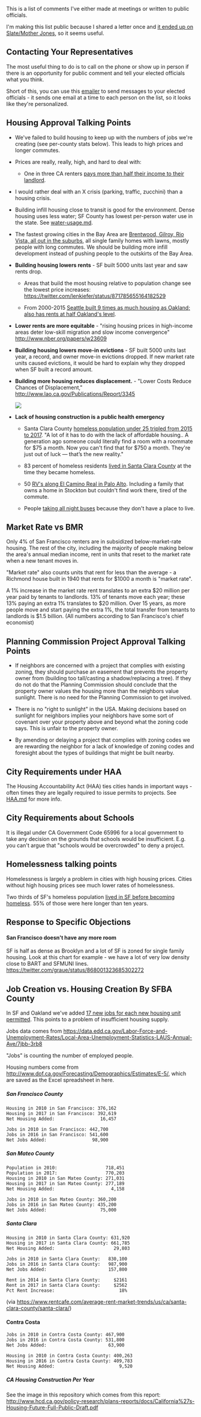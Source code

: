 This is a list of comments I've either made at meetings or written to public
officials.

I'm making this list public because I shared a letter once and [it ended up on
Slate/Mother Jones][slate], so it seems useful.

[slate]: http://www.motherjones.com/environment/2017/06/climate-change-housing-berkeley/

## Contacting Your Representatives

The most useful thing to do is to call on the phone or show up in person if
there is an opportunity for public comment and tell your elected officials what
you think.

Short of this, you can use this [emailer](https://sf-yimby-emailer.appspot.com)
to send messages to your elected officials - it sends one email at a time to
each person on the list, so it looks like they're personalized.

## Housing Approval Talking Points

- We've failed to build housing to keep up with the numbers of jobs we're
creating (see per-county stats below). This leads to high prices and longer
commutes.

- Prices are really, really, high, and hard to deal with:

    - One in three CA renters [pays more than half their income to their landlord][latimes-rhna].

[latimes-rhna]: http://www.latimes.com/opinion/editorials/la-ed-housing-elements-20170708-story.html

- I would rather deal with an X crisis (parking, traffic, zucchini) than a
housing crisis.

- Building infill housing close to transit is good for the environment. Dense
housing uses less water; SF County has lowest per-person water use in the state.
See [water-usage.md][water-usage].

- The fastest growing cities in the Bay Area are [Brentwood, Gilroy, Rio Vista,
all out in the suburbs][sprawl], all single family homes with lawns, mostly
people with long commutes. We should be building more infill development instead
of pushing people to the outskirts of the Bay Area.

- **Building housing lowers rents** - SF built 5000 units last year and saw
  rents drop.

    - Areas that build the most housing relative to population change see the
    lowest price increases: https://twitter.com/lenkiefer/status/871785655164182529

    - From 2000-2015 [Seattle built 9 times as much housing as Oakland; also has rents at half Oakland's level][seattle].

- **Lower rents are more equitable** - "rising housing prices in
high-income areas deter low-skill migration and slow income convergence"
http://www.nber.org/papers/w23609

- **Building housing lowers move-in evictions** - SF built 5000 units last year,
  a record, and owner move-in evictions dropped. If new market rate units caused
  evictions, it would be hard to explain why they dropped when SF built a record
  amount.

- **Building more housing reduces displacement.** - "Lower Costs Reduce Chances
of Displacement," http://www.lao.ca.gov/Publications/Report/3345

    <img src="http://www.lao.ca.gov/reports/2016/3345/6518.png" />

- **Lack of housing construction is a public health emergency**

    - Santa Clara County [homeless population under 25 tripled from 2015 to 2017][homeless-under-25].
    "A lot of it has to do with the lack of affordable housing.. A generation
    ago someone could literally find a room with a roommate for $75 a month. Now
    you can't find that for $750 a month. They're just out of luck — that’s the new
    reality."

    - 83 percent of homeless residents [lived in Santa Clara County][lived-in]
    at the time they became homeless.

    - 50 [RV's along El Camino Real in Palo Alto][rvs]. Including a family that owns
      a home in Stockton but couldn't find work there, tired of the commute.

    - People [taking all night buses][bus] because they don't have a place to live.

[lived-in]: https://paloaltoonline.com/news/2017/06/30/palo-alto-homelessness-rises-26-percent
[rvs]: http://www.mercurynews.com/2017/06/30/im-not-causing-anyone-harm-rv-owners-cite-housing-crunch-for-living-in-vehicles/
[homeless-under-25]: http://www.mercurynews.com/2017/06/30/san-jose-huge-surge-in-homeless-silicon-valley-youth
[seattle]: https://twitter.com/tim_mulshine/status/875744613486612480
[seattle-2]: https://twitter.com/ByRosenberg/status/851192419831894016
[water-usage]: https://github.com/kevinburke/public-comments/blob/master/water-usage.md
[bus]: http://www.mercurynews.com/2013/10/31/homeless-turn-overnight-bus-route-into-hotel-22/

## Market Rate vs BMR

Only 4% of San Francisco renters are in subsidized below-market-rate housing.
The rest of the city, including the majority of people making below the area's
annual median income, rent in units that reset to the market rate when a new
tenant moves in.

"Market rate" also counts units that rent for less than the average - a Richmond
house built in 1940 that rents for $1000 a month is "market rate".

A 1% increase in the market rate rent translates to an extra $20 million per
year paid by tenants to landlords. 13% of tenants move each year; these 13%
paying an extra 1% translates to $20 million. Over 15 years, as more people move
and start paying the extra 1%, the total transfer from tenants to landlords is
$1.5 billion. (All numbers according to San Francisco's chief economist)

## Planning Commission Project Approval Talking Points

- If neighbors are concerned with a project that complies with existing zoning,
they should purchase an easement that prevents the property owner from (building
too tall/casting a shadow/replacing a tree). If they do not do that the Planning
Commission should conclude that the property owner values the housing more than
the neighbors value sunlight. There is no need for the Planning Commission to
get involved.

- There is no "right to sunlight" in the USA. Making decisions based on sunlight
for neighbors implies your neighbors have some sort of covenant over your
property above and beyond what the zoning code says. This is unfair to the
property owner.

- By amending or delaying a project that complies with zoning codes we are
rewarding the neighbor for a lack of knowledge of zoning codes and foresight
about the types of buildings that might be built nearby.

## City Requirements under HAA

The Housing Accountability Act (HAA) ties cities hands in important ways - often
times they are legally required to issue permits to projects. See [HAA.md][haa] for
more info.

[sprawl]: http://www.eastbaytimes.com/2017/05/01/as-california-grows-menlo-park-and-other-bay-area-cities-see-population-boom/

## City Requirements about Schools

It is illegal under CA Government Code 65996 for a local government to take
any decision on the grounds that schools would be insufficient. E.g. you can't
argue that "schools would be overcrowded" to deny a project.

## Homelessness talking points

Homelessness is largely a problem in cities with high housing prices. Cities
without high housing prices see much lower rates of homelessness.

Two thirds of SF's homeless population [lived in SF before becoming
homeless][homeless-sf]. 55% of those were here longer than ten years.

[homeless-sf]: https://twitter.com/alastairgee/status/875756743522897920

## Response to Specific Objections

#### San Francisco doesn't have any more room

SF is half as dense as Brooklyn and a lot of SF is zoned for
single family housing. Look at this chart for example - we
have a lot of very low density close to BART and SFMUNI lines.
https://twitter.com/graue/status/868001323685302272

## Job Creation vs. Housing Creation By SFBA County

In SF and Oakland we've added [17 new jobs for each new housing unit
permitted][jobs-housing]. This points to a problem of insufficient housing
supply.

[jobs-housing]: https://twitter.com/rolandlisf/status/875758993531994112

Jobs data comes from
https://data.edd.ca.gov/Labor-Force-and-Unemployment-Rates/Local-Area-Unemployment-Statistics-LAUS-Annual-Ave/7jbb-3rb8

"Jobs" is counting the number of employed people.

Housing numbers come from
http://www.dof.ca.gov/Forecasting/Demographics/Estimates/E-5/, which are saved
as the Excel spreadsheet in here.

##### San Francisco County

```
Housing in 2010 in San Francisco: 376,162
Housing in 2017 in San Francisco: 392,619
Net Housing Added:                 16,457

Jobs in 2010 in San Francisco: 442,700
Jobs in 2016 in San Francisco: 541,600
Net Jobs Added:                 98,900
```

##### San Mateo County

```
Population in 2010:                  718,451
Population in 2017:                  770,203
Housing in 2010 in San Mateo County: 271,031
Housing in 2017 in San Mateo County: 277,189
Net Housing Added:                     4,158

Jobs in 2010 in San Mateo County: 360,200
Jobs in 2016 in San Mateo County: 435,200
Net Jobs Added:                    75,000
```

##### Santa Clara

```
Housing in 2010 in Santa Clara County: 631,920
Housing in 2017 in Santa Clara County: 661,785
Net Housing Added:                      29,803

Jobs in 2010 in Santa Clara County:   830,100
Jobs in 2016 in Santa Clara County:   987,900
Net Jobs Added:                       157,800

Rent in 2014 in Santa Clara County:     $2161
Rent in 2017 in Santa Clara County:     $2562
Pct Rent Increase:                        18%
```

(via https://www.rentcafe.com/average-rent-market-trends/us/ca/santa-clara-county/santa-clara/)

#### Contra Costa

```
Jobs in 2010 in Contra Costa County: 467,900
Jobs in 2016 in Contra Costa County: 531,800
Net Jobs Added:                       63,900

Housing in 2010 in Contra Costa County: 400,263
Housing in 2016 in Contra Costa County: 409,783
Net Housing Added:                        9,520
```

##### CA Housing Construction Per Year

See the image in this repository which comes from this report:
http://www.hcd.ca.gov/policy-research/plans-reports/docs/California%27s-Housing-Future-Full-Public-Draft.pdf

[haa]: https://github.com/kevinburke/public-comments/blob/master/HAA.md
